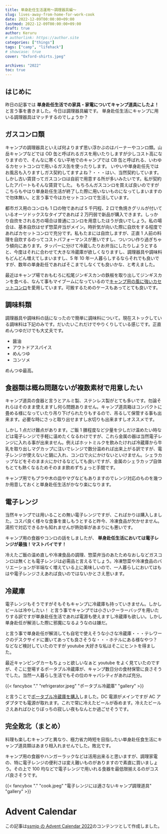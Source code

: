 ```yaml
---
title: 単身赴任生活運用〜調理器具編〜
slug: lives-away-from-home-for-work-cook
date: 2022-12-09T00:00:00+09:00
lastmod: 2022-12-09T00:00:00+09:00
draft: true
author: Keruru
# authorlink: https://author.site
categories: ["things"]
tags: ["camp", "lifehack"]
# showcase: true
cover: "Oxford-shirts.jpeg"

archives: "2022"
toc: true
---
```


<!-- {{< fancybox "." "photos.jpeg" "alt text" "gallery" >}} -->

## はじめに

昨日の記事では **単身赴任生活での家具・家電についてキャンプ道具にしたよ！** と言う事を書きました。今日は調理器具編です。
単身赴任生活にキャンプに用いる調理器具はマッチするのでしょうか？

## ガスコンロ類

キャンプの調理器具といえば何よりまず思い浮かぶのはバーナーやコンロ類。山岳キャンプなどでは OD 缶と呼ばれるガスを用いたりしますが少しコスト高になりますので、そんなに寒くない平地でのキャンプでは CB 缶と呼ばれる、いわゆるカセットコンロで用いるガス缶を使ったりします。
いやいや単身赴任先ではお風呂も入りますしガス契約してますよね？・・・はい、当然契約しています。しかし古い賃貸ってガスコンロは自前で用意する所が多いみたいです。私が契約したアパートもそんな賃貸でした。
もちろんガスコンロを買えば良いのですがこちらもやはり単身赴任生活が終了した際に用いないものになってしまいますので勿体無い。と言う事で今はカセットコンロで生活しています。

都市ガス用のコンロも 1 口の物であれば 5 千円程、2 口で魚焼きグリルが付いているオーソドックスなタイプであれば 2 万円弱で新品が購入できます。しっかり自炊をされる方の場合は普通にコンロを用意したほうが良いでしょう。私の場合は、基本自炊はせず惣菜弁当がメイン。時折気が向いた際に自炊をする程度であればカセットコンロで充分です。私もたまには自炊しますが、正直 1 人前の料理を自炊するのってコストパフォーマンスが悪いですし、ついつい作り過ぎちゃう傾向にあります。タッパーに分けて冷蔵したりお弁当にしたりしようとすると、今度はそれに合わせて大きな冷蔵庫が欲しくなりますし、調理器具や調味料もどんどん増えてしまいますし、5 年 10 年一人暮らしするならそれでも良いですが、数年の単身赴任であればそこまでしなくても良いかな、と考えました。

最近はキャンプ場でおもむろに松尾ジンギスカンの鉄板を取り出してジンギスカンを食べる、なんて事もマイブームになっているので[キャンプ用の風に強いカセットコンロ](https://amzn.to/3AS685N)を愛用しています。可搬するためのケースもあってとても良いです。

## 調味料類

調理器具や調味料の話になったので簡単に調味料について。現在ストックしている調味料は下記のみです。だいたいこれだけでやりくりしている感じです。正直めんつゆだけでも大丈夫です。

- 醤油
- アウトドアスパイス
- めんつゆ
- コンソメ

めんつゆ最高。

## 食器類は概ね問題ないが複数素材で用意したい

キャンプ道具の食器と言うとアルミ製、ステンレス製がとても多いです。勿論それらはそのまま使えますし何ら問題ありません。キャンプ道具箱はコンパクトに畳める様になっていたり吊り下げられたりもするので、吊るして保管する事も出来ます。必要な時にさっと取り出せますし水切りも出来ますしオススメです。

しかし 1 点だけ難点があります。ご飯 1 膳程度など少量を少しだけ温めたい時などは電子レンジで手軽に温めたくなるわけですが、これら金属の器は当然電子レンジに入れる事が出来ません。例えばホットミルクを飲みたければ冷蔵庫から牛乳を取り出しマグカップに注いでレンジで数分温めれば出来上がる訳ですが、電子レンジが使えないと鍋に入れ、コンロで火にかけないといけません。シェラカップなどをそのまま火にかけるなどしても良いですが、金属のシェラカップ自体もとても熱くなるためそのまま飲めずちょっと手間です。

キャンプ用でもプラや木の皿やマグなどもありますのでレンジ対応のものを幾つか用意しておくと単身赴任生活がかなり楽になります。

## 電子レンジ

当然キャンプでは用いることの無い電子レンジですが、こればかりは購入しました。コスパ良く様々な食事を楽しもうとすると昨今、冷凍食品が欠かせません。湯煎で対応できるかも知れませんが熱効率があまりにも悪いです。

キャンプ用の食器やコンロの話をしましたが、 **単身赴任生活においては電子レンジが最強！マストバイです！**

冷えたご飯の温め直しや冷凍食品の調理、惣菜弁当のあたためなおしなどガスコンロは無くとも電子レンジは必需品と言えるでしょう。冷凍惣菜や冷凍食品のバリエーションが半端なく増えている上に美味しいので、一人暮らしにおいてはもはや電子レンジさえあれば良いのではないかとさえ思います。

## 冷蔵庫

電子レンジもそうですがそもそもキャンプに冷蔵庫も持っていきません。しかしビールは冷やしたい！
と言う事でキャンプでは小さいクーラーバッグを用いたりする訳ですが単身赴任生活であれば電源も使えますし冷蔵庫も欲しい。しかし単身赴任が解消した際に邪魔になるようなのは嫌だ。

と言う事で単身赴任が解消しても自宅で使えそうな小さな冷蔵庫・・・テレワークのデスクサイドに置いてあっても良さそうな・・・ホテルにある様なやつ？ などなど検討していたのですが youtube 大好きな私はそこにヒントを得ました。

最近キャンピングカーもちょっと欲しいなぁと youtube をよく見ていたのですが、そこに登場するポータブル冷蔵庫が、キャンプ数日分の食材保管に良さそうでした。当然一人暮らし生活でもその位のキャパシティがあれば充分。

{{< fancybox "." "refrigerator.jpeg" "ポータブル冷蔵庫" "gallery" >}}

と言うことで[ポータブル冷蔵庫を購入](https://amzn.to/3B00puO)しました。DC 電源がメインですが AC アダプタでも電源が取れます。これで常に冷えたビールが呑めます。冷えたビールさえあればひとりぼっちの寂しい夜もなんとか過ごせそうです。

## 完全敗北（まとめ）

料理も楽しむキャンプと異なり、極力省力時短を目指したい単身赴任食生活にキャンプ道具類はあまり相入れませんでした。敗北です。

キャンプ用の食器やハンガーラックなどは活用出来ると思いますが、調理家電の、特に電子レンジの便利さは変え難いものがありますので素直に買いましょう。その上で 100 均などで電子レンジで用いれる食器を最低限揃えるのがコスパ良さそうです。

{{< fancybox "." "cook.jpeg" "電子レンジには適さないキャンプ調理道具" "gallery" >}}

# Advent Calendar

この記事は[ssmjp の Advent Calendar 2022](https://adventar.org/calendars/8092)のコンテンツとして作成しました。
